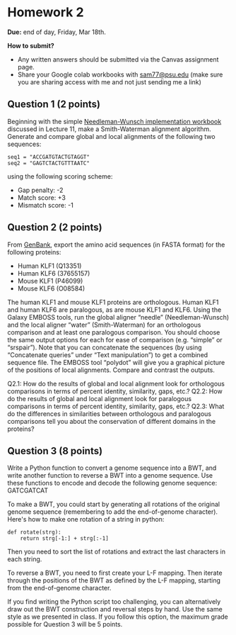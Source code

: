 # Homework 2

**Due:** end of day, Friday, Mar 18th.

**How to submit?**
* Any written answers should be submitted via the Canvas assignment page.
* Share your Google colab workbooks with sam77@psu.edu (make sure you are sharing access with me and not just sending me a link)


## Question 1 (2 points)
Beginning with the simple [Needleman-Wunsch implementation workbook](https://colab.research.google.com/github/shaunmahony/BMMB554-2022/blob/master/ipynb/PairwiseAlignment.ipynb) discussed in Lecture 11, make a Smith-Waterman alignment algorithm. Generate and compare global and local alignments of the following two sequences:
```
seq1 = "ACCGATGTACTGTAGGT"
seq2 = "GAGTCTACTGTTTAATC"
```
using the following scoring scheme:
- Gap penalty: -2
- Match score: +3
- Mismatch score: -1


## Question 2 (2 points)
From [GenBank](https://www.ncbi.nlm.nih.gov/protein/), export the amino acid sequences (in FASTA format) for the following proteins:
- Human KLF1 (Q13351)
- Human KLF6 (37655157)
- Mouse KLF1 (P46099)
- Mouse KLF6 (O08584)

The human KLF1 and mouse KLF1 proteins are orthologous. Human KLF1 and human KLF6 are paralogous, as are mouse KLF1 and KLF6.
Using the Galaxy EMBOSS tools, run the global aligner “needle” (Needleman-Wunsch) and the local aligner “water” (Smith-Waterman) for an orthologous comparison and at least one paralogous comparison. You should choose the same output options for each for ease of comparison (e.g. “simple” or “srspair”). Note that you can concatenate the sequences (by using “Concatenate queries” under “Text manipulation”) to get a combined sequence file. The EMBOSS tool “polydot” will give you a graphical picture of the positions of local alignments. Compare and contrast the outputs. 

Q2.1: How do the results of global and local alignment look for orthologous comparisons in terms of percent identity, similarity, gaps, etc.?
Q2.2: How do the results of global and local alignment look for paralogous comparisons in terms of percent identity, similarity, gaps, etc.?
Q2.3: What do the differences in similarities between orthologous and paralogous comparisons tell you about the conservation of different domains in the proteins?


## Question 3 (8 points)

Write a Python function to convert a genome sequence into a BWT, and write another function to reverse a BWT into a genome sequence. Use these functions to encode and decode the following genome sequence: GATCGATCAT

To make a BWT, you could start by generating all rotations of the original genome sequence (remembering to add the end-of-genome character). Here's how to make one rotation of a string in python:
```
def rotate(strg):
    return strg[-1:] + strg[:-1]
```
Then you need to sort the list of rotations and extract the last characters in each string.

To reverse a BWT, you need to first create your L-F mapping. Then iterate through the positions of the BWT as defined by the L-F mapping, starting from the end-of-genome character.

If you find writing the Python script too challenging, you can alternatively draw out the BWT construction and reversal steps by hand. Use the same style as we presented in class. If you follow this option, the maximum grade possible for Question 3 will be 5 points. 

